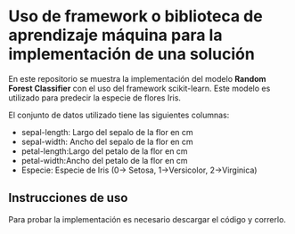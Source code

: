 # Uso de framework o biblioteca de aprendizaje máquina para la implementación de una solución

En este repositorio se muestra la implementación del modelo **Random Forest Classifier** con el uso del framework scikit-learn. Este modelo es utilizado para predecir la especie de flores Iris.

El conjunto de datos utilizado tiene las siguientes columnas:
- sepal-length: Largo del sepalo de la flor en cm
- sepal-width: Ancho del sepalo de la flor en cm
- petal-length:Largo del petalo de la flor en cm
- petal-width:Ancho del petalo de la flor en cm
- Especie: Especie de Iris (0-> Setosa, 1->Versicolor, 2->Virginica)

## Instrucciones de uso
Para probar la implementación es necesario descargar el código y correrlo.

